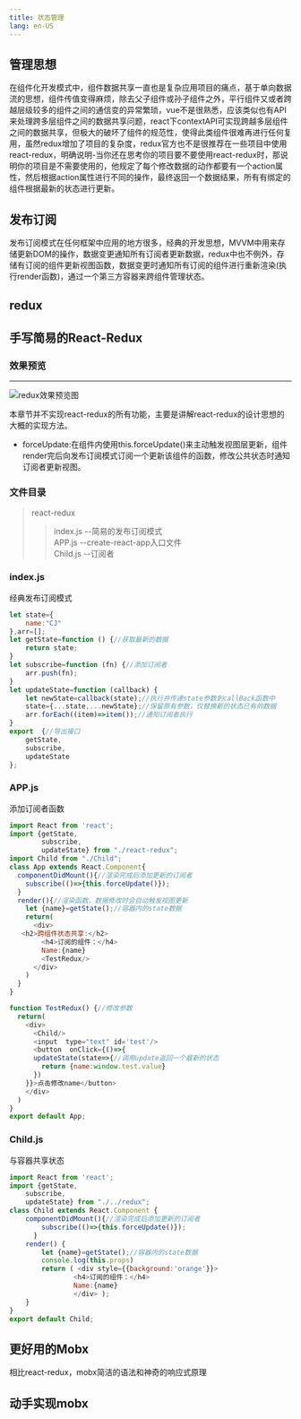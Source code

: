 ```yaml
---
title: 状态管理
lang: en-US
---
```

## 管理思想
在组件化开发模式中，组件数据共享一直也是复杂应用项目的痛点，基于单向数据流的思想，组件传值变得麻烦，除去父子组件或孙子组件之外，平行组件又或者跨越层级较多的组件之间的通信变的异常繁琐，vue不是很熟悉，应该类似也有API来处理跨多层组件之间的数据共享问题，react下contextAPI可实现跨越多层组件之间的数据共享，但极大的破坏了组件的规范性，使得此类组件很难再进行任何复用，虽然redux增加了项目的复杂度，redux官方也不是很推荐在一些项目中使用react-redux，明确说明-当你还在思考你的项目要不要使用react-redux时，那说明你的项目是不需要使用的，他规定了每个修改数据的动作都要有一个action属性，然后根据action属性进行不同的操作，最终返回一个数据结果，所有有绑定的组件根据最新的状态进行更新。
## 发布订阅
发布订阅模式在任何框架中应用的地方很多，经典的开发思想，MVVM中用来存储更新DOM的操作，数据变更通知所有订阅者更新数据，redux中也不例外，存储有订阅的组件更新视图函数，数据变更时通知所有订阅的组件进行重新渲染(执行render函数)，通过一个第三方容器来跨组件管理状态。
## redux
## 手写简易的React-Redux
###  效果预览
---
<img :src="$withBase('./../imgs/redux.gif')" alt="redux效果预览图">

本章节并不实现react-redux的所有功能，主要是讲解react-redux的设计思想的大概的实现方法。
* forceUpdate:在组件内使用this.forceUpdate()来主动触发视图层更新，组件render完后向发布订阅模式订阅一个更新该组件的函数，修改公共状态时通知订阅者更新视图。
### 文件目录
>react-redux
>>index.js  --简易的发布订阅模式<br/>
>>APP.js --create-react-app入口文件<br/>
>>Child.js --订阅者<br>
### index.js
经典发布订阅模式
```js
let state={
    name:"CJ"
},arr=[];
let getState=function () {//获取最新的数据
    return state;   
}
let subscribe=function (fn) {//添加订阅者
    arr.push(fn);
}
let updateState=function (callback) {
    let newState=callback(state);//执行并传递state参数到callBack函数中
    state={...state,...newState};//保留原有参数，仅替换新的状态已有的数据
    arr.forEach((item)=>item());//通知订阅者执行
}
export  {//导出接口
    getState,
    subscribe,
    updateState
};
```
### APP.js
添加订阅者函数
```js
import React from 'react';
import {getState,
        subscribe,
        updateState} from "./react-redux";
import Child from "./Child";
class App extends React.Component{
  componentDidMount(){//渲染完成后添加更新的订阅者
    subscribe(()=>{this.forceUpdate()});
  }
  render(){//渲染函数，数据修改时会自动触发视图更新
    let {name}=getState();//容器内的state数据
    return(
      <div>
   <h2>跨组件状态共享:</h2>
        <h4>订阅的组件：</h4>
        Name:{name}
        <TestRedux/>
      </div>
    )
  }
}

function TestRedux() {//修改参数
  return(
    <div>
      <Child/>
      <input  type="text" id='test'/>
      <button  onClick={()=>{
      updateState(state=>{//调用update返回一个最新的状态
        return {name:window.test.value}
      })
    }}>点击修改name</button>
    </div>
  )
}
export default App;
```
### Child.js
与容器共享状态
```js
import React from 'react';
import {getState,
    subscribe,
    updateState} from "./../redux";
class Child extends React.Component {
    componentDidMount(){//渲染完成后添加更新的订阅者
        subscribe(()=>{this.forceUpdate()});
      }
    render() { 
        let {name}=getState();//容器内的state数据
        console.log(this.props)
        return ( <div style={{background:'orange'}}>
                <h4>订阅的组件：</h4>
                Name:{name}
                </div> );
    }
}
export default Child;
```
## 更好用的Mobx
相比react-redux，mobx简洁的语法和神奇的响应式原理
## 动手实现mobx